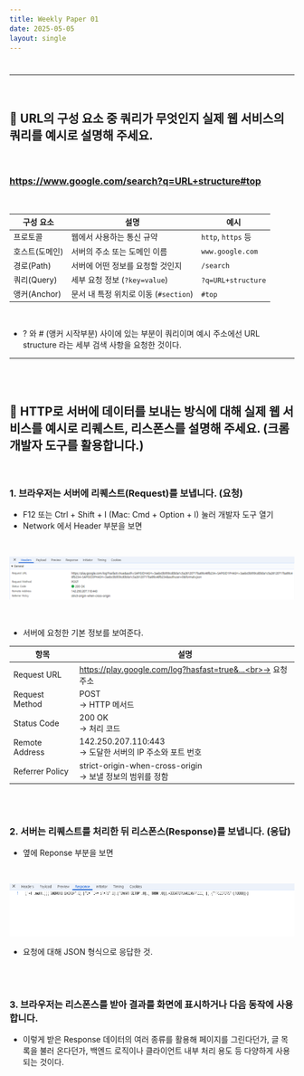 ```yaml
---
title: Weekly Paper 01
date: 2025-05-05
layout: single
---
```

<h1 style="text-align: center;"></h1>



---
<br>

## 📌 URL의 구성 요소 중 쿼리가 무엇인지 실제 웹 서비스의 쿼리를 예시로 설명해 주세요. <br>

<br>

### https://www.google.com/search?q=URL+structure#top
<br>

| 구성 요소       | 설명                                           | 예시                             |
|----------------|------------------------------------------------|----------------------------------------|
| 프로토콜       | 웹에서 사용하는 통신 규약                       | `http`, `https` 등                                |
| 호스트(도메인) | 서버의 주소 또는 도메인 이름                    | `www.google.com`                       |
| 경로(Path)     | 서버에 어떤 정보를 요청할 것인지              | `/search`                              |
| 쿼리(Query)    | 세부 요청 정보 (`?key=value`)| `?q=URL+structure`                     |
| 앵커(Anchor)    | 문서 내 특정 위치로 이동 (`#section`)           | `#top`                                 |

<br>

  * ? 와 # (앵커 시작부분) 사이에 있는 부분이 쿼리이며 예시 주소에선 URL structure 라는 세부 검색 사항을 요청한 것이다.
---
<br>
<br>

## 📌 HTTP로 서버에 데이터를 보내는 방식에 대해 실제 웹 서비스를 예시로 리퀘스트, 리스폰스를 설명해 주세요. (크롬 개발자 도구를 활용합니다.) <br>

<br>

### 1. 브라우저는 서버에 리퀘스트(Request)를 보냅니다. (요청) <br>
  * F12 또는 Ctrl + Shift + I (Mac: Cmd + Option + I) 눌러 개발자 도구 열기 <br>
  * Network 에서 Header 부분을 보면 <br>
  
  <br>
  
  ![테스트](/assets/img/Header.png) <br>

  <br>

  * 서버에 요청한 기본 정보를 보여준다.  <br>
  
  | 항목             | 설명                                                                 |
|------------------|----------------------------------------------------------------------|
| Request URL      | https://play.google.com/log?hasfast=true&...<br>→  요청 주소 |
| Request Method   | POST<br>→ HTTP 메서드            |
| Status Code      | 200 OK<br>→ 처리 코드                       |
| Remote Address   | 142.250.207.110:443<br>→ 도달한 서버의 IP 주소와 포트 번호  |
| Referrer Policy  | strict-origin-when-cross-origin<br>→ 보낼 정보의 범위를 정함 |

<br>
<br>


### 2. 서버는 리퀘스트를 처리한 뒤 리스폰스(Response)를 보냅니다. (응답) <br>
  * 옆에 Reponse 부분을 보면 <br>
  
  <br>

   ![테스트](/assets/img/Reponse.png) <br>


   * 요청에 대해 JSON 형식으로 응답한 것. <br>
   
<br>
<br>

### 3. 브라우저는 리스폰스를 받아 결과를 화면에 표시하거나 다음 동작에 사용합니다. <br>
  * 이렇게 받은 Response 데이터의 여러 종류를 활용해 페이지를 그린다던가, 글 목록을 불러 온다던가,
    백엔드 로직이나 클라이언트 내부 처리 용도 등 다양하게 사용 되는 것이다.









